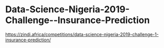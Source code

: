 # Data-Science-Nigeria-2019-Challenge--Insurance-Prediction
https://zindi.africa/competitions/data-science-nigeria-2019-challenge-1-insurance-prediction/
